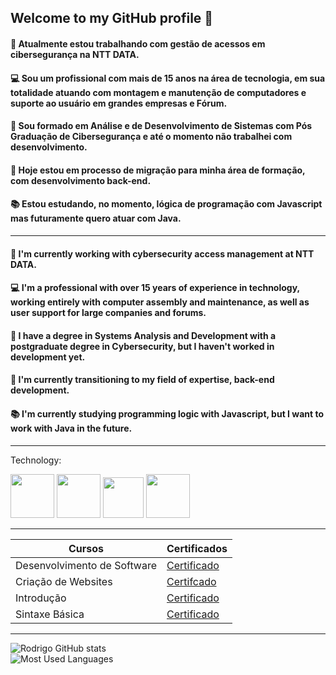 ## Welcome to my GitHub profile  👋


#### 🔭 Atualmente estou trabalhando com gestão de acessos em cibersegurança na NTT DATA.<br> 
#### 💻 Sou um profissional com mais de 15 anos na área de tecnologia, em sua totalidade atuando com montagem e manutenção de computadores e suporte ao usuário em grandes empresas e Fórum.<br>
#### 🏫 Sou formado em Análise e de Desenvolvimento de Sistemas com Pós Graduação de Cibersegurança e até o momento não trabalhei com desenvolvimento.<br>
#### 🔄 Hoje estou em processo de migração para minha área de formação, com desenvolvimento back-end.<br>
#### 📚 Estou estudando, no momento, lógica de programação com Javascript mas futuramente quero atuar com Java. 

------------------------------------------------------------------------------------------------------------

#### 🔭 I'm currently working with cybersecurity access management at NTT DATA.<br>
#### 💻 I'm a professional with over 15 years of experience in technology, working entirely with computer assembly and maintenance, as well as user support for large companies and forums.<br>
#### 🏫 I have a degree in Systems Analysis and Development with a postgraduate degree in Cybersecurity, but I haven't worked in development yet.<br>
#### 🔄 I'm currently transitioning to my field of expertise, back-end development.<br>
#### 📚 I'm currently studying programming logic with Javascript, but I want to work with Java in the future.

------------------------------------------------------------------------------------------------------------

Technology:

<p align="left">
<img src="https://cdn.jsdelivr.net/gh/devicons/devicon@latest/icons/html5/html5-original-wordmark.svg" width="70px"/>
<img src="https://cdn.jsdelivr.net/gh/devicons/devicon@latest/icons/css3/css3-original-wordmark.svg" width="70px"/>
<img src="https://cdn.jsdelivr.net/gh/devicons/devicon@latest/icons/javascript/javascript-original.svg" width="65px"/>
<img src="https://cdn.jsdelivr.net/gh/devicons/devicon@latest/icons/java/java-original.svg" width="70px"/>
</p>

---------------------------------------------------------------------------------------------------------

| Cursos | Certificados |
|--------|--------------|
|Desenvolvimento de Software|[Certificado](https://hermes.dio.me/certificates/18YGI71B.pdf)|
|Criação de Websites|[Certifcado](https://hermes.dio.me/certificates/IQCMINQG.pdf)|
|Introdução|[Certificado](https://hermes.dio.me/certificates/HBVZHJJN.pdf)|
|Sintaxe Básica|[Certificado](https://hermes.dio.me/certificates/HRC1JGN0.pdf)|

---------------------------------------------------------------------------------------------------------

![Rodrigo GitHub stats](https://github-readme-stats.vercel.app/api?username=rodrigocgruiz&show_icons=true&theme=radical) <br>
![Most Used Languages](https://github-readme-stats.vercel.app/api/top-langs/?username=rodrigocgruiz&layout=compact&langs_count=7&theme=dracula)

<!--<img loading="lazy" height="180em" src="https://github-readme-stats.vercel.app/api/top-langs/?username=rodrigocgruiz&layout=compact&langs_count=7&theme=dracula" width="200px"/>-->

<!--
**rodrigocgruiz/rodrigocgruiz** is a ✨ _special_ ✨ repository because its `README.md` (this file) appears on your GitHub profile.

Here are some ideas to get you started:

- 🔭 I’m currently working on ...
- 🌱 I’m currently learning ...
- 👯 I’m looking to collaborate on ...
- 🤔 I’m looking for help with ...
- 💬 Ask me about ...
- 📫 How to reach me: ...
- 😄 Pronouns: ...
- ⚡ Fun fact: ...
-->
